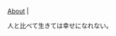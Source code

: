 <!DOCTYPE html><html><head><meta charSet="utf-8" class="next-head"/><link rel="preload" href="/_next/f1fa75f2-31bf-4b6c-9e72-b2e32134a0c7/page/post.js" as="script"/><link rel="preload" href="/_next/f1fa75f2-31bf-4b6c-9e72-b2e32134a0c7/page/_app.js" as="script"/><link rel="preload" href="/_next/f1fa75f2-31bf-4b6c-9e72-b2e32134a0c7/page/_error.js" as="script"/><link rel="preload" href="/_next/static/commons/main-4fd3a121c64608711d8c.js" as="script"/><meta charSet="utf-8"/><meta name="viewport" content="initial-scale=1.0, width=device-width"/><link rel="stylesheet" href="/_next/static/style.css"/></head><body><div id="__next"><main><a href="/about/">About</a> |<div><p>人と比べて生きては幸せになれない。</p>
</div><script src="/static/undefined"></script></main></div><div id="__next-error"></div><script>
          __NEXT_DATA__ = {"props":{"pageProps":{"post":{"title":"第二話 日本一周の旅","date":20180722,"category":"自転車","bodyContent":"人と比べて生きては幸せになれない。","bodyHtml":"\u003cp\u003e人と比べて生きては幸せになれない。\u003c/p\u003e\n","preview":"人と比べて生きては幸せになれない。","dir":"json","base":"sample2.json","ext":".json","sourceBase":"sample2.md","sourceExt":".md"}}},"page":"/post","pathname":"/post","query":{"path":"sample2.json"},"buildId":"f1fa75f2-31bf-4b6c-9e72-b2e32134a0c7","assetPrefix":"","nextExport":true,"err":null,"chunks":[]}
          module={}
          __NEXT_LOADED_PAGES__ = []
          __NEXT_LOADED_CHUNKS__ = []

          __NEXT_REGISTER_PAGE = function (route, fn) {
            __NEXT_LOADED_PAGES__.push({ route: route, fn: fn })
          }

          __NEXT_REGISTER_CHUNK = function (chunkName, fn) {
            __NEXT_LOADED_CHUNKS__.push({ chunkName: chunkName, fn: fn })
          }

          false
        </script><script async="" id="__NEXT_PAGE__/post" src="/_next/f1fa75f2-31bf-4b6c-9e72-b2e32134a0c7/page/post.js"></script><script async="" id="__NEXT_PAGE__/_app" src="/_next/f1fa75f2-31bf-4b6c-9e72-b2e32134a0c7/page/_app.js"></script><script async="" id="__NEXT_PAGE__/_error" src="/_next/f1fa75f2-31bf-4b6c-9e72-b2e32134a0c7/page/_error.js"></script><script src="/_next/static/commons/main-4fd3a121c64608711d8c.js" async=""></script></body></html>